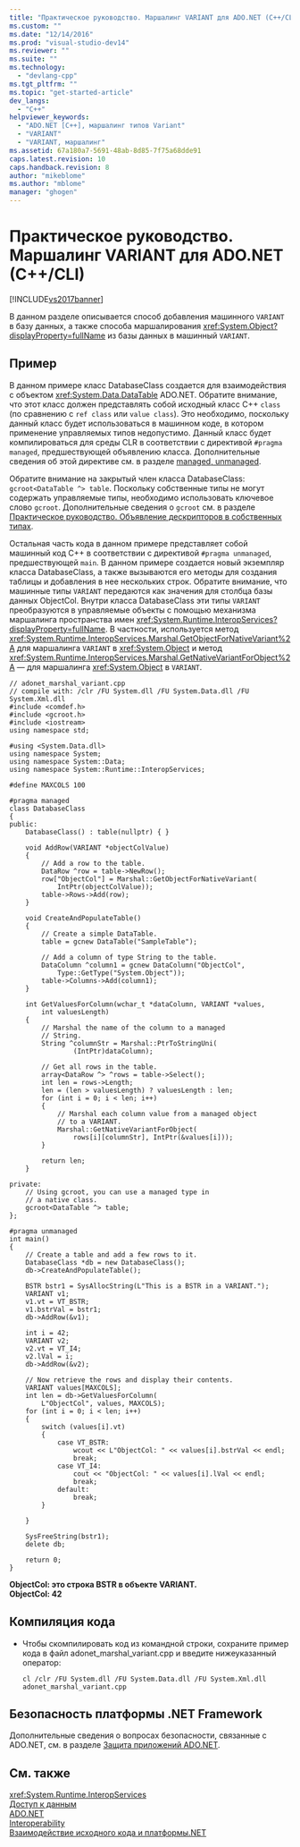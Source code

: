 ```yaml
---
title: "Практическое руководство. Маршалинг VARIANT для ADO.NET (C++/CLI) | Microsoft Docs"
ms.custom: ""
ms.date: "12/14/2016"
ms.prod: "visual-studio-dev14"
ms.reviewer: ""
ms.suite: ""
ms.technology: 
  - "devlang-cpp"
ms.tgt_pltfrm: ""
ms.topic: "get-started-article"
dev_langs: 
  - "C++"
helpviewer_keywords: 
  - "ADO.NET [C++], маршалинг типов Variant"
  - "VARIANT"
  - "VARIANT, маршалинг"
ms.assetid: 67a180a7-5691-48ab-8d85-7f75a68dde91
caps.latest.revision: 10
caps.handback.revision: 8
author: "mikeblome"
ms.author: "mblome"
manager: "ghogen"
---
```

# Практическое руководство. Маршалинг VARIANT для ADO.NET (C++/CLI)
[!INCLUDE[vs2017banner](../assembler/inline/includes/vs2017banner.md)]

В данном разделе описывается способ добавления машинного `VARIANT` в базу данных, а также способа маршалирования <xref:System.Object?displayProperty=fullName> из базы данных в машинный `VARIANT`.  
  
## Пример  
 В данном примере класс DatabaseClass создается для взаимодействия с объектом <xref:System.Data.DataTable> ADO.NET.  Обратите внимание, что этот класс должен представлять собой исходный класс C\+\+ `class` \(по сравнению с `ref class` или `value class`\).  Это необходимо, поскольку данный класс будет использоваться в машинном коде, в котором применение управляемых типов недопустимо.  Данный класс будет компилироваться для среды CLR в соответствии с директивой `#pragma managed`, предшествующей объявлению класса.  Дополнительные сведения об этой директиве см. в разделе [managed, unmanaged](../preprocessor/managed-unmanaged.md).  
  
 Обратите внимание на закрытый член класса DatabaseClass: `gcroot<DataTable ^> table`.  Поскольку собственные типы не могут содержать управляемые типы, необходимо использовать ключевое слово `gcroot`.  Дополнительные сведения о `gcroot` см. в разделе [Практическое руководство. Объявление дескрипторов в собственных типах](../dotnet/how-to-declare-handles-in-native-types.md).  
  
 Остальная часть кода в данном примере представляет собой машинный код C\+\+ в соответствии с директивой `#pragma unmanaged`, предшествующей `main`.  В данном примере создается новый экземпляр класса DatabaseClass, а также вызываются его методы для создания таблицы и добавления в нее нескольких строк.  Обратите внимание, что машинные типы `VARIANT` передаются как значения для столбца базы данных ObjectCol.  Внутри класса DatabaseClass эти типы `VARIANT` преобразуются в управляемые объекты с помощью механизма маршалинга пространства имен <xref:System.Runtime.InteropServices?displayProperty=fullName>.  В частности, используется метод <xref:System.Runtime.InteropServices.Marshal.GetObjectForNativeVariant%2A> для маршалинга `VARIANT` в <xref:System.Object> и метод <xref:System.Runtime.InteropServices.Marshal.GetNativeVariantForObject%2A> — для маршалинга <xref:System.Object> в `VARIANT`.  
  
```  
// adonet_marshal_variant.cpp  
// compile with: /clr /FU System.dll /FU System.Data.dll /FU System.Xml.dll  
#include <comdef.h>  
#include <gcroot.h>  
#include <iostream>  
using namespace std;  
  
#using <System.Data.dll>  
using namespace System;  
using namespace System::Data;  
using namespace System::Runtime::InteropServices;  
  
#define MAXCOLS 100  
  
#pragma managed  
class DatabaseClass  
{  
public:  
    DatabaseClass() : table(nullptr) { }  
  
    void AddRow(VARIANT *objectColValue)  
    {  
        // Add a row to the table.  
        DataRow ^row = table->NewRow();  
        row["ObjectCol"] = Marshal::GetObjectForNativeVariant(  
            IntPtr(objectColValue));  
        table->Rows->Add(row);  
    }  
  
    void CreateAndPopulateTable()  
    {  
        // Create a simple DataTable.  
        table = gcnew DataTable("SampleTable");  
  
        // Add a column of type String to the table.  
        DataColumn ^column1 = gcnew DataColumn("ObjectCol",  
            Type::GetType("System.Object"));  
        table->Columns->Add(column1);  
    }  
  
    int GetValuesForColumn(wchar_t *dataColumn, VARIANT *values,  
        int valuesLength)  
    {  
        // Marshal the name of the column to a managed  
        // String.  
        String ^columnStr = Marshal::PtrToStringUni(  
                (IntPtr)dataColumn);  
  
        // Get all rows in the table.  
        array<DataRow ^> ^rows = table->Select();  
        int len = rows->Length;  
        len = (len > valuesLength) ? valuesLength : len;  
        for (int i = 0; i < len; i++)  
        {  
            // Marshal each column value from a managed object  
            // to a VARIANT.  
            Marshal::GetNativeVariantForObject(  
                rows[i][columnStr], IntPtr(&values[i]));  
        }  
  
        return len;  
    }  
  
private:  
    // Using gcroot, you can use a managed type in  
    // a native class.  
    gcroot<DataTable ^> table;  
};  
  
#pragma unmanaged  
int main()  
{  
    // Create a table and add a few rows to it.  
    DatabaseClass *db = new DatabaseClass();  
    db->CreateAndPopulateTable();  
  
    BSTR bstr1 = SysAllocString(L"This is a BSTR in a VARIANT.");  
    VARIANT v1;  
    v1.vt = VT_BSTR;  
    v1.bstrVal = bstr1;  
    db->AddRow(&v1);  
  
    int i = 42;  
    VARIANT v2;  
    v2.vt = VT_I4;  
    v2.lVal = i;  
    db->AddRow(&v2);  
  
    // Now retrieve the rows and display their contents.  
    VARIANT values[MAXCOLS];  
    int len = db->GetValuesForColumn(  
        L"ObjectCol", values, MAXCOLS);  
    for (int i = 0; i < len; i++)  
    {  
        switch (values[i].vt)  
        {  
            case VT_BSTR:  
                wcout << L"ObjectCol: " << values[i].bstrVal << endl;  
                break;  
            case VT_I4:  
                cout << "ObjectCol: " << values[i].lVal << endl;  
                break;  
            default:  
                break;  
        }  
  
    }  
  
    SysFreeString(bstr1);  
    delete db;  
  
    return 0;  
}  
```  
  
  **ObjectCol: это строка BSTR в объекте VARIANT.**  
**ObjectCol: 42**   
## Компиляция кода  
  
-   Чтобы скомпилировать код из командной строки, сохраните пример кода в файл adonet\_marshal\_variant.cpp и введите нижеуказанный оператор:  
  
    ```  
    cl /clr /FU System.dll /FU System.Data.dll /FU System.Xml.dll adonet_marshal_variant.cpp  
    ```  
  
## Безопасность платформы .NET Framework  
 Дополнительные сведения о вопросах безопасности, связанные с ADO.NET, см. в разделе [Защита приложений ADO.NET](../Topic/Securing%20ADO.NET%20Applications.md).  
  
## См. также  
 <xref:System.Runtime.InteropServices>   
 [Доступ к данным](../dotnet/data-access-using-adonet-cpp-cli.md)   
 [ADO.NET](../Topic/ADO.NET.md)   
 [Interoperability](http://msdn.microsoft.com/ru-ru/afcc2e7d-3f32-48d2-8141-1c42acf29084)   
 [Взаимодействие исходного кода и платформы.NET](../Topic/Native%20and%20.NET%20Interoperability.md)